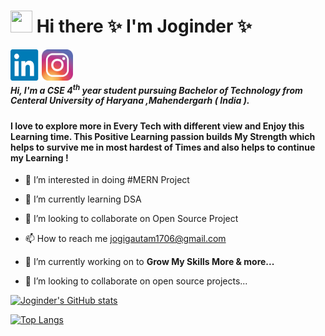 # <img src="https://raw.githubusercontent.com/MartinHeinz/MartinHeinz/master/wave.gif" width="35" height="35" > Hi there ✨   I'm Joginder ✨



<a href="https://www.linkedin.com/in/joginder-sharma-6154b71a0/"><img src="./linkedin.png" width="50" height="50" align="left"></a> 
<a href="https://www.instagram.com/joginder3719/"><img src="./logo-instagram-png-2431.png" width="50" height="50" align="left"></a>  
<br>                    



##### Hi, I'm a CSE 4<sup>th</sup> year student pursuing Bachelor of Technology from Centeral University of Haryana ,Mahendergarh ( India ).

#### I love to explore more in Every Tech with different view and Enjoy this Learning time. This Positive Learning passion builds My Strength which helps to survive me in most hardest of Times and also helps to continue my Learning !   

- 👀 I’m interested in doing #MERN Project
- 🌱 I’m currently learning DSA 
- 💞️ I’m looking to collaborate on Open Source Project
- 📫 How to reach me jogigautam1706@gmail.com


- 🔭 I’m currently working on to <b> Grow My Skills More & more...</b>
- 👯 I’m looking to collaborate on open source projects... 




[![Joginder's GitHub stats](https://github-readme-stats.vercel.app/api?username=JOGINDER571&show_icons=true&theme=highcontrast&layout=compact)](https://github.com/JOGINDER571/github-readme-stats)





[![Top Langs](https://github-readme-stats.vercel.app/api/top-langs/?username=JOGINDER571&langs_count=15&layout=compact&theme=highcontrast&show_icons=true)](https://github.com/JOGINDER571/github-readme-stats)

